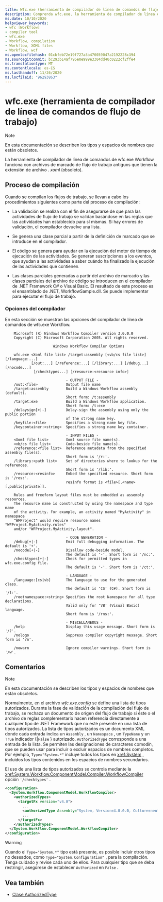 ```yaml
---
title: Wfc.exe (herramienta de compilador de línea de comandos de flujo de trabajo)
description: Comprenda wfc.exe, la herramienta de compilador de línea de comandos del flujo de trabajo.
ms.date: 10/10/2020
helpviewer_keywords:
- wfc [Workflow]
- compiler tool
- wfc.exe
- Workflow, compilation
- Workflow, XOML files
- Workflow, wcf
ms.openlocfilehash: 01cbfeb72e19f727a3a470059047a2192228c394
ms.sourcegitcommit: bc293b14af795e0e999e3304dd40c0222cf2ffe4
ms.translationtype: MT
ms.contentlocale: es-ES
ms.lasthandoff: 11/26/2020
ms.locfileid: "96293863"
---
```

# <a name="wfcexe-workflow-command-line-compiler-tool"></a>wfc.exe (herramienta de compilador de línea de comandos de flujo de trabajo)

> [!NOTE]
> En esta documentación se describen los tipos y espacios de nombres que están obsoletos.

La herramienta de compilador de línea de comandos de wfc.exe Workflow funciona con archivos de marcado de flujo de trabajo antiguos que tienen la extensión de archivo *. xoml* (obsoleto).

## <a name="compilation-process"></a>Proceso de compilación

Cuando se compilan los flujos de trabajo, se llevan a cabo los procedimientos siguientes como parte del proceso de compilación:

- La validación se realiza con el fin de asegurarse de que para las actividades de flujo de trabajo se validan basándose en las reglas que las actividades han establecido para sí mismas. Si hay errores de validación, el compilador devuelve una lista.  
- Se genera una clase parcial a partir de la definición de marcado que se introduce en el compilador.  

- El código se genera para ayudar en la ejecución del motor de tiempo de ejecución de las actividades. Se generan suscripciones a los eventos, que ayudan a las actividades a saber cuándo ha finalizado la ejecución de las actividades que contienen.  
- Las clases parciales generadas a partir del archivo de marcado y las clases parciales del archivo de código se introducen en el compilador de .NET Framework C# o Visual Basic. El resultado de este proceso es el ensamblado de .NET, WorkflowSample.dll. Se puede implementar para ejecutar el flujo de trabajo.

### <a name="compiler-options"></a>Opciones del compilador

En esta sección se muestran las opciones del compilador de línea de comandos de wfc.exe Workflow.

```output
    Microsoft (R) Windows Workflow Compiler version 3.0.0.0
    Copyright (C) Microsoft Corporation 2005. All rights reserved.

                      Windows Workflow Compiler Options

    wfc.exe <Xoml file list> /target:assembly [<vb/cs file list>] [/language:...]
            [/out:...] [/reference:...] [/library:...] [/debug...] [/nocode...]
             [/checktypes...] [/resource:<resource info>]

                            - OUTPUT FILE -
    /out:<file>             Output file name
    /target:assembly        Build a Windows Workflow assembly (default).
                            Short form: /t:assembly
    /target:exe             Build a Windows Workflow application.
                            Short form: /t:exe
    /delaysign[+|-]         Delay-sign the assembly using only the public portion
                            of the strong name key.
    /keyfile:<file>         Specifies a strong name key file.
    /keycontainer:<string>  Specifies a strong name key container.

                            - INPUT FILES -
    <Xoml file list>        Xoml source file name(s).
    <vb/cs file list>       Code-beside file name(s).
    /reference:<file list>  Reference metadata from the specified assembly file(s).
                            Short form is '/r:'.
    /library:<path list>    Set of directories where to lookup for the references.
                            Short form is '/lib:'.
    /resource:<resinfo>     Embed the specified resource. Short form is '/res:'.
                            resinfo format is <file>[,<name>[,public|private]].

    Rules and freeform layout files must be embedded as assembly resources.
    The resource name is constructed by using the namespace and type name
    of the activity. For example, an activity named "MyActivity" in namespace
    "WFProject" would require resource names "WFProject.MyActivity.rules"
    and/or "WFProject.MyActivity.layout".

                            - CODE GENERATION -
    /debug[+|-]             Emit full debugging information. The default is '+'.
    /nocode[+|-]            Disallow code-beside model.
                            The default is '-'. Short form is '/nc:'.
    /checktypes[+|-]        Check for permitted types in wfc.exe.config file.
                            The default is '-'. Short form is '/ct:'.

                            - LANGUAGE -
    /language:[cs|vb]       The language to use for the generated class.
                            The default is 'CS' (C#). Short form is '/l:'.
    /rootnamespace:<string> Specifies the root Namespace for all type declarations.
                            Valid only for 'VB' (Visual Basic) language.
                            Short form is '/rns:'.

                            - MISCELLANEOUS -
    /help                   Display this usage message. Short form is '/?'.
    /nologo                 Suppress compiler copyright message. Short form is '/n'.

    /nowarn                 Ignore compiler warnings. Short form is '/w'.
```

## <a name="remarks"></a>Comentarios

> [!NOTE]
> En esta documentación se describen los tipos y espacios de nombres que están obsoletos.

Normalmente, en el archivo *wfc.exe.config* se define una lista de tipos autorizados. Durante la fase de validación de la compilación del flujo de trabajo, se rechaza un documento de origen del flujo de trabajo si éste o el archivo de reglas complementario hacen referencia directamente a cualquier tipo de .NET Framework que no esté presente en una lista de tipos autorizados. La lista de tipos autorizados es un documento XML donde cada entrada indica un `Assembly` , un `Namespace` , un `TypeName` y un `True` indicador {&#124;`False` } autorizado. `AuthorizedType` corresponde a una entrada de la lista. Se permiten las designaciones de caracteres comodín, que se pueden usar para incluir o excluir espacios de nombres completos. Por ejemplo, `Type="System.*"` incluye todos los tipos en <xref:System> , incluidos los tipos contenidos en los espacios de nombres secundarios.
  
El uso de una lista de tipos autorizados se controla mediante la <xref:System.Workflow.ComponentModel.Compiler.WorkflowCompiler> opción `'/checktypes'` .

```xml  
<configuration>  
  <System.Workflow.ComponentModel.WorkflowCompiler>
    <authorizedTypes>
      <targetFx version="v4.0">
        ...
        <authorizedType Assembly="System, Version=4.0.0.0, Culture=neutral, PublicKeyToken=b77a5c561934e089" Namespace="System*" TypeName="*" Authorized="True"/>
        ...
      </targetFx>
    </authorizedTypes>
  </System.Workflow.ComponentModel.WorkflowCompiler>  
</configuration>  
```

> [!WARNING]
> Cuando el `Type="System.*"` tipo está presente, es posible incluir otros tipos no deseados, como `Type="System.Configuration"` , para la compilación. Tenga cuidado y revise cada uno de ellos. Para cualquier tipo que se deba restringir, asegúrese de establecer `Authorized` en `False` .

## <a name="see-also"></a>Vea también

- [Clase AuthorizedType](xref:System.Workflow.ComponentModel.Compiler.AuthorizedType)
